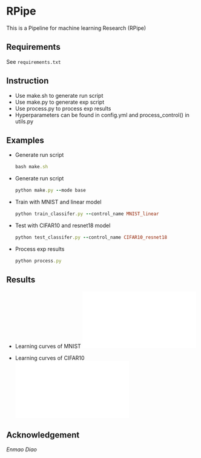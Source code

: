 # RPipe
This is a Pipeline for machine learning Research (RPipe)
 
## Requirements
See `requirements.txt`

## Instruction
- Use make.sh to generate run script
- Use make.py to generate exp script
- Use process.py to process exp results
- Hyperparameters can be found in config.yml and process_control() in utils.py

## Examples
 - Generate run script
    ```ruby
    bash make.sh
    ```
 - Generate run script
    ```ruby
    python make.py --mode base
    ```
 - Train with MNIST and linear model
    ```ruby
    python train_classifer.py --control_name MNIST_linear
    ```
 - Test with CIFAR10 and resnet18 model
    ```ruby
    python test_classifer.py --control_name CIFAR10_resnet18
    ```
 - Process exp results
    ```ruby
    python process.py
    ```

## Results
- Learning curves of MNIST
![MNIST_Accuracy_mean](/asset/MNIST_Accuracy_mean.pdf)

- Learning curves of CIFAR10
![CIFAR10_Accuracy_mean](/asset/CIFAR10_Accuracy_mean.pdf)


## Acknowledgement
*Enmao Diao*
